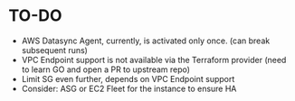 # TO-DO

* AWS Datasync Agent, currently, is activated only once. (can break subsequent runs)
* VPC Endpoint support is not available via the Terraform provider (need to learn GO and open a PR to upstream repo)
* Limit SG even further, depends on VPC Endpoint support
* Consider: ASG or EC2 Fleet for the instance to ensure HA
